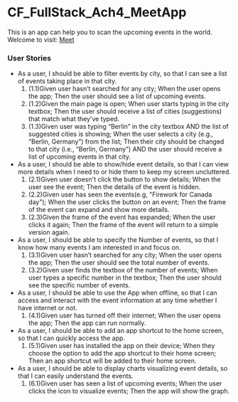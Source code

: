 # CF_FullStack_Ach4_MeetApp
This is an app can help you to scan the upcoming events in the world.  
Welcome to visit: [Meet](https://AndersonTsaiTW.github.io/cf_meet)

### User Stories
* As a user, I should be able to filter events by city, so that I can see a list of events taking place in that city.
  1. (1.1)Given user hasn’t searched for any city; When the user opens the app; Then the user should see a list of upcoming events.
  2. (1.2)Given the main page is open; When user starts typing in the city textbox; Then the user should receive a list of cities (suggestions) that match what they’ve typed.
  3. (1.3)Given user was typing “Berlin” in the city textbox AND the list of suggested cities is showing; When the user selects a city (e.g., “Berlin, Germany”) from the list; Then their city should be changed to that city (i.e., “Berlin, Germany”) AND the user should receive a list of upcoming events in that city.
* As a user, I should be able to show/hide event details, so that I can view more details when I need to or hide them to keep my screen uncluttered.
  1. (2.1)Given user doesn't click the button to show details; When the user see the event; Then the details of the event is hidden.
  2. (2.2)Given user has seen the events(e.g, "Firework for Canada day"); When the user clicks the button on an event; Then the frame of the event can expand and show more details.
  3. (2.3)Given the frame of the event has expanded; When the user clicks it again; Then the frame of the event will return to a simple version again.
* As a user, I should be able to specify the Number of events, so that I know how many events I am interested in and focus on.
  1. (3.1)Given user hasn’t searched for any city; When the user opens the app; Then the user should see the total number of events.
  2. (3.2)Given user finds the textbox of the number of events; When user types a specific number in the textbox; Then the user should see the specific number of events.
* As a user, I should be able to use the App when offline, so that I can access and interact with the event information at any time whether I have internet or not.
  1. (4.1)Given user has turned off their internet; When the user opens the app; Then the app can run normally.
* As a user, I should be able to add an app shortcut to the home screen, so that I can quickly access the app.
  1. (5.1)Given user has installed the app on their device; When they choose the option to add the app shortcut to their home screen; Then an app shortcut will be added to their home screen.
* As a user, I should be able to display charts visualizing event details, so that I can easily understand the events.
  1. (6.1)Given user has seen a list of upcoming events; When the user clicks the icon to visualize events; Then the app will show the graph.
